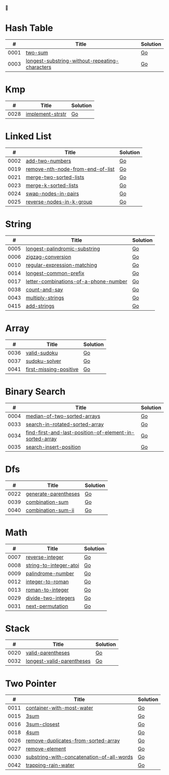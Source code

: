 🦴



# Hash Table
|  #   | Title                        | Solution 
| ---- | -------------------------------------------------------- | -------- 
| 0001 | [two-sum                         ](https://leetcode-cn.com/problems/two-sum) | [Go](https://github.com/temporaries/leetcode/tree/master/hash_table/0001.two-sum/main.go)|
| 0003 | [longest-substring-without-repeating-characters](https://leetcode-cn.com/problems/longest-substring-without-repeating-characters) | [Go](https://github.com/temporaries/leetcode/tree/master/hash_table/0003.longest-substring-without-repeating-characters/main.go)|

# Kmp
|  #   | Title                        | Solution 
| ---- | -------------------------------------------------------- | -------- 
| 0028 | [implement-strstr                ](https://leetcode-cn.com/problems/implement-strstr) | [Go](https://github.com/temporaries/leetcode/tree/master/kmp/0028.implement-strstr/main.go)|

# Linked List
|  #   | Title                        | Solution 
| ---- | -------------------------------------------------------- | -------- 
| 0002 | [add-two-numbers                 ](https://leetcode-cn.com/problems/add-two-numbers) | [Go](https://github.com/temporaries/leetcode/tree/master/linked_list/0002.add-two-numbers/main.go)|
| 0019 | [remove-nth-node-from-end-of-list](https://leetcode-cn.com/problems/remove-nth-node-from-end-of-list) | [Go](https://github.com/temporaries/leetcode/tree/master/linked_list/0019.remove-nth-node-from-end-of-list/main.go)|
| 0021 | [merge-two-sorted-lists          ](https://leetcode-cn.com/problems/merge-two-sorted-lists) | [Go](https://github.com/temporaries/leetcode/tree/master/linked_list/0021.merge-two-sorted-lists/main.go)|
| 0023 | [merge-k-sorted-lists            ](https://leetcode-cn.com/problems/merge-k-sorted-lists) | [Go](https://github.com/temporaries/leetcode/tree/master/linked_list/0023.merge-k-sorted-lists/main.go)|
| 0024 | [swap-nodes-in-pairs             ](https://leetcode-cn.com/problems/swap-nodes-in-pairs) | [Go](https://github.com/temporaries/leetcode/tree/master/linked_list/0024.swap-nodes-in-pairs/main.go)|
| 0025 | [reverse-nodes-in-k-group        ](https://leetcode-cn.com/problems/reverse-nodes-in-k-group) | [Go](https://github.com/temporaries/leetcode/tree/master/linked_list/0025.reverse-nodes-in-k-group/main.go)|

# String
|  #   | Title                        | Solution 
| ---- | -------------------------------------------------------- | -------- 
| 0005 | [longest-palindromic-substring   ](https://leetcode-cn.com/problems/longest-palindromic-substring) | [Go](https://github.com/temporaries/leetcode/tree/master/string/0005.longest-palindromic-substring/main.go)|
| 0006 | [zigzag-conversion               ](https://leetcode-cn.com/problems/zigzag-conversion) | [Go](https://github.com/temporaries/leetcode/tree/master/string/0006.zigzag-conversion/main.go)|
| 0010 | [regular-expression-matching     ](https://leetcode-cn.com/problems/regular-expression-matching) | [Go](https://github.com/temporaries/leetcode/tree/master/string/0010.regular-expression-matching/main.go)|
| 0014 | [longest-common-prefix           ](https://leetcode-cn.com/problems/longest-common-prefix) | [Go](https://github.com/temporaries/leetcode/tree/master/string/0014.longest-common-prefix/main.go)|
| 0017 | [letter-combinations-of-a-phone-number](https://leetcode-cn.com/problems/letter-combinations-of-a-phone-number) | [Go](https://github.com/temporaries/leetcode/tree/master/string/0017.letter-combinations-of-a-phone-number/main.go)|
| 0038 | [count-and-say                   ](https://leetcode-cn.com/problems/count-and-say) | [Go](https://github.com/temporaries/leetcode/tree/master/string/0038.count-and-say/main.go)|
| 0043 | [multiply-strings                ](https://leetcode-cn.com/problems/multiply-strings) | [Go](https://github.com/temporaries/leetcode/tree/master/string/0043.multiply-strings/main.go)|
| 0415 | [add-strings                     ](https://leetcode-cn.com/problems/add-strings) | [Go](https://github.com/temporaries/leetcode/tree/master/string/0415.add-strings/main.go)|

# Array
|  #   | Title                        | Solution 
| ---- | -------------------------------------------------------- | -------- 
| 0036 | [valid-sudoku                    ](https://leetcode-cn.com/problems/valid-sudoku) | [Go](https://github.com/temporaries/leetcode/tree/master/array/0036.valid-sudoku/main.go)|
| 0037 | [sudoku-solver                   ](https://leetcode-cn.com/problems/sudoku-solver) | [Go](https://github.com/temporaries/leetcode/tree/master/array/0037.sudoku-solver/main.go)|
| 0041 | [first-missing-positive          ](https://leetcode-cn.com/problems/first-missing-positive) | [Go](https://github.com/temporaries/leetcode/tree/master/array/0041.first-missing-positive/main.go)|

# Binary Search
|  #   | Title                        | Solution 
| ---- | -------------------------------------------------------- | -------- 
| 0004 | [median-of-two-sorted-arrays     ](https://leetcode-cn.com/problems/median-of-two-sorted-arrays) | [Go](https://github.com/temporaries/leetcode/tree/master/binary_search/0004.median-of-two-sorted-arrays/main.go)|
| 0033 | [search-in-rotated-sorted-array  ](https://leetcode-cn.com/problems/search-in-rotated-sorted-array) | [Go](https://github.com/temporaries/leetcode/tree/master/binary_search/0033.search-in-rotated-sorted-array/main.go)|
| 0034 | [find-first-and-last-position-of-element-in-sorted-array](https://leetcode-cn.com/problems/find-first-and-last-position-of-element-in-sorted-array) | [Go](https://github.com/temporaries/leetcode/tree/master/binary_search/0034.find-first-and-last-position-of-element-in-sorted-array/main.go)|
| 0035 | [search-insert-position          ](https://leetcode-cn.com/problems/search-insert-position) | [Go](https://github.com/temporaries/leetcode/tree/master/binary_search/0035.search-insert-position/main.go)|

# Dfs
|  #   | Title                        | Solution 
| ---- | -------------------------------------------------------- | -------- 
| 0022 | [generate-parentheses            ](https://leetcode-cn.com/problems/generate-parentheses) | [Go](https://github.com/temporaries/leetcode/tree/master/dfs/0022.generate-parentheses/main.go)|
| 0039 | [combination-sum                 ](https://leetcode-cn.com/problems/combination-sum) | [Go](https://github.com/temporaries/leetcode/tree/master/dfs/0039.combination-sum/main.go)|
| 0040 | [combination-sum-ii              ](https://leetcode-cn.com/problems/combination-sum-ii) | [Go](https://github.com/temporaries/leetcode/tree/master/dfs/0040.combination-sum-ii/main.go)|

# Math
|  #   | Title                        | Solution 
| ---- | -------------------------------------------------------- | -------- 
| 0007 | [reverse-integer                 ](https://leetcode-cn.com/problems/reverse-integer) | [Go](https://github.com/temporaries/leetcode/tree/master/math/0007.reverse-integer/main.go)|
| 0008 | [string-to-integer-atoi          ](https://leetcode-cn.com/problems/string-to-integer-atoi) | [Go](https://github.com/temporaries/leetcode/tree/master/math/0008.string-to-integer-atoi/main.go)|
| 0009 | [palindrome-number               ](https://leetcode-cn.com/problems/palindrome-number) | [Go](https://github.com/temporaries/leetcode/tree/master/math/0009.palindrome-number/main.go)|
| 0012 | [integer-to-roman                ](https://leetcode-cn.com/problems/integer-to-roman) | [Go](https://github.com/temporaries/leetcode/tree/master/math/0012.integer-to-roman/main.go)|
| 0013 | [roman-to-integer                ](https://leetcode-cn.com/problems/roman-to-integer) | [Go](https://github.com/temporaries/leetcode/tree/master/math/0013.roman-to-integer/main.go)|
| 0029 | [divide-two-integers             ](https://leetcode-cn.com/problems/divide-two-integers) | [Go](https://github.com/temporaries/leetcode/tree/master/math/0029.divide-two-integers/main.go)|
| 0031 | [next-permutation                ](https://leetcode-cn.com/problems/next-permutation) | [Go](https://github.com/temporaries/leetcode/tree/master/math/0031.next-permutation/main.go)|

# Stack
|  #   | Title                        | Solution 
| ---- | -------------------------------------------------------- | -------- 
| 0020 | [valid-parentheses               ](https://leetcode-cn.com/problems/valid-parentheses) | [Go](https://github.com/temporaries/leetcode/tree/master/stack/0020.valid-parentheses/main.go)|
| 0032 | [longest-valid-parentheses       ](https://leetcode-cn.com/problems/longest-valid-parentheses) | [Go](https://github.com/temporaries/leetcode/tree/master/stack/0032.longest-valid-parentheses/main.go)|

# Two Pointer
|  #   | Title                        | Solution 
| ---- | -------------------------------------------------------- | -------- 
| 0011 | [container-with-most-water       ](https://leetcode-cn.com/problems/container-with-most-water) | [Go](https://github.com/temporaries/leetcode/tree/master/two_pointer/0011.container-with-most-water/main.go)|
| 0015 | [3sum                            ](https://leetcode-cn.com/problems/3sum) | [Go](https://github.com/temporaries/leetcode/tree/master/two_pointer/0015.3sum/main.go)|
| 0016 | [3sum-closest                    ](https://leetcode-cn.com/problems/3sum-closest) | [Go](https://github.com/temporaries/leetcode/tree/master/two_pointer/0016.3sum-closest/main.go)|
| 0018 | [4sum                            ](https://leetcode-cn.com/problems/4sum) | [Go](https://github.com/temporaries/leetcode/tree/master/two_pointer/0018.4sum/main.go)|
| 0026 | [remove-duplicates-from-sorted-array](https://leetcode-cn.com/problems/remove-duplicates-from-sorted-array) | [Go](https://github.com/temporaries/leetcode/tree/master/two_pointer/0026.remove-duplicates-from-sorted-array/main.go)|
| 0027 | [remove-element                  ](https://leetcode-cn.com/problems/remove-element) | [Go](https://github.com/temporaries/leetcode/tree/master/two_pointer/0027.remove-element/main.go)|
| 0030 | [substring-with-concatenation-of-all-words](https://leetcode-cn.com/problems/substring-with-concatenation-of-all-words) | [Go](https://github.com/temporaries/leetcode/tree/master/two_pointer/0030.substring-with-concatenation-of-all-words/main.go)|
| 0042 | [trapping-rain-water             ](https://leetcode-cn.com/problems/trapping-rain-water) | [Go](https://github.com/temporaries/leetcode/tree/master/two_pointer/0042.trapping-rain-water/main.go)|